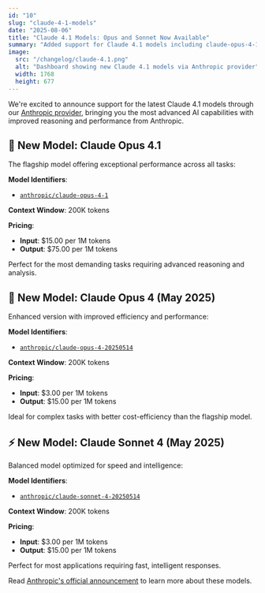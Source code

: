 ```yaml
---
id: "10"
slug: "claude-4-1-models"
date: "2025-08-06"
title: "Claude 4.1 Models: Opus and Sonnet Now Available"
summary: "Added support for Claude 4.1 models including claude-opus-4-1, claude-opus-4-20250514, and claude-sonnet-4-20250514 via Anthropic provider."
image:
  src: "/changelog/claude-4.1.png"
  alt: "Dashboard showing new Claude 4.1 models via Anthropic provider"
  width: 1768
  height: 677
---
```


We're excited to announce support for the latest Claude 4.1 models through our [Anthropic provider](/providers/anthropic), bringing you the most advanced AI capabilities with improved reasoning and performance from Anthropic.

## 🚀 New Model: Claude Opus 4.1

The flagship model offering exceptional performance across all tasks:

**Model Identifiers**:

- [`anthropic/claude-opus-4-1`](/models/claude-opus-4-1)

**Context Window**: 200K tokens

**Pricing**:

- **Input**: $15.00 per 1M tokens
- **Output**: $75.00 per 1M tokens

Perfect for the most demanding tasks requiring advanced reasoning and analysis.

## 🤖 New Model: Claude Opus 4 (May 2025)

Enhanced version with improved efficiency and performance:

**Model Identifiers**:

- [`anthropic/claude-opus-4-20250514`](/models/claude-opus-4-20250514)

**Context Window**: 200K tokens

**Pricing**:

- **Input**: $3.00 per 1M tokens
- **Output**: $15.00 per 1M tokens

Ideal for complex tasks with better cost-efficiency than the flagship model.

## ⚡ New Model: Claude Sonnet 4 (May 2025)

Balanced model optimized for speed and intelligence:

**Model Identifiers**:

- [`anthropic/claude-sonnet-4-20250514`](/models/claude-sonnet-4-20250514)

**Context Window**: 200K tokens

**Pricing**:

- **Input**: $3.00 per 1M tokens
- **Output**: $15.00 per 1M tokens

Perfect for most applications requiring fast, intelligent responses.

Read [Anthropic's official announcement](https://www.anthropic.com/news/claude-opus-4-1?utm_source=llmgateway.io) to learn more about these models.
